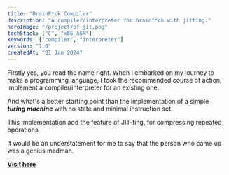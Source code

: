 ```yaml
---
title: "BrainF*ck Compiler"
description: "A compiler/interpreter for brainf*ck with jitting."
heroImage: "/project/bf-jit.png"
techStack: ["C", "x86_ASM"]
keywords: ["compiler", "interpreter"]
version: "1.0"
createdAt: "31 Jan 2024"
---
```


Firstly yes, you read the name right. When I embarked on my journey to make a programming language, I took the recommended course of action, implement a compiler/interpreter for an existing one.

And what's a better starting point than the implementation of a simple **_turing machine_** with no state and minimal instruction set.

This implementation add the feature of JIT-ting, for compressing repeated operations.

It would be an understatement for me to say that the person who came up was a genius madman.

**[Visit here](https://www.github.com/xenitane/bf-jit)**
